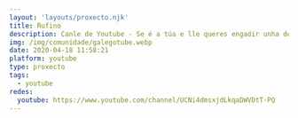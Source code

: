```yaml
---
layout: 'layouts/proxecto.njk'
title: Rufino
description: Canle de Youtube - Se é a túa e lle queres engadir unha descripción e etiquetas, ponte en contacto con nós.
img: /img/comunidade/galegotube.webp
date: 2020-04-18 11:58:21
platform: youtube
type: proxecto
tags:
  - youtube
redes:
  youtube: https://www.youtube.com/channel/UCNi4dmsxjdLkqaDWVDtT-PQ
---
```


